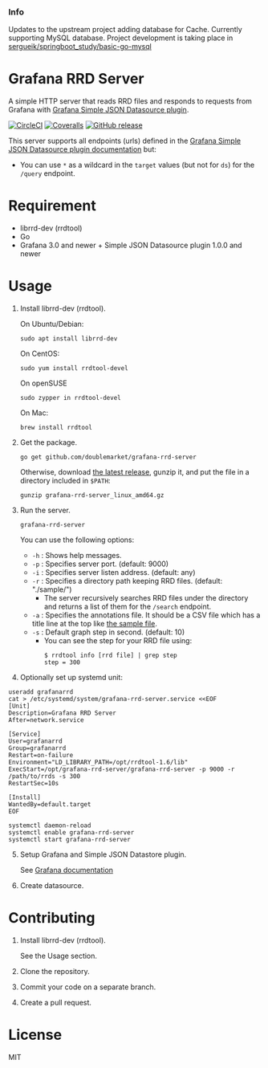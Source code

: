 

### Info

Updates to the upstream project adding database for Cache. Currently supporting MySQL database. Project development is taking place in [sergueik/springboot_study/basic-go-mysql](https://github.com/sergueik/springboot_study/tree/master/basic-go-mysql)

# Grafana RRD Server

A simple HTTP server that reads RRD files and responds to requests from Grafana with [Grafana Simple JSON Datasource plugin](https://grafana.net/plugins/grafana-simple-json-datasource).

[![CircleCI](https://img.shields.io/circleci/project/github/doublemarket/grafana-rrd-server.svg)](https://circleci.com/gh/doublemarket/grafana-rrd-server)
[![Coveralls](https://img.shields.io/coveralls/doublemarket/grafana-rrd-server.svg)](https://coveralls.io/github/doublemarket/grafana-rrd-server)
[![GitHub release](https://img.shields.io/github/release/doublemarket/grafana-rrd-server.svg)](https://github.com/doublemarket/grafana-rrd-server/releases)

This server supports all endpoints (urls) defined in the [Grafana Simple JSON Datasource plugin documentation](https://grafana.net/plugins/grafana-simple-json-datasource) but:

- You can use `*` as a wildcard in the `target` values (but not for `ds`) for the `/query` endpoint.

# Requirement

- librrd-dev (rrdtool)
- Go
- Grafana 3.0 and newer + Simple JSON Datasource plugin 1.0.0 and newer

# Usage

1. Install librrd-dev (rrdtool).

   On Ubuntu/Debian:

   ```
   sudo apt install librrd-dev
   ```

   On CentOS:

   ```
   sudo yum install rrdtool-devel
   ```

   On openSUSE
   ```
   sudo zypper in rrdtool-devel
   ```

   On Mac:

   ```
   brew install rrdtool
   ```

2. Get the package.

   ```
   go get github.com/doublemarket/grafana-rrd-server
   ```

   Otherwise, download [the latest release](https://github.com/doublemarket/grafana-rrd-server/releases/latest), gunzip it, and put the file in a directory included in `$PATH`:

   ```
   gunzip grafana-rrd-server_linux_amd64.gz
   ```

3. Run the server.

   ```
   grafana-rrd-server
   ```

   You can use the following options:

   - `-h` : Shows help messages.
   - `-p` : Specifies server port. (default: 9000)
   - `-i` : Specifies server listen address. (default: any)
   - `-r` : Specifies a directory path keeping RRD files. (default: "./sample/")
     - The server recursively searches RRD files under the directory and returns a list of them for the `/search` endpoint.
   - `-a` : Specifies the annotations file. It should be a CSV file which has a title line at the top like [the sample file](https://github.com/doublemarket/grafana-rrd-server/tree/master/sample/annotations.csv).
   - `-s` : Default graph step in second. (default: 10)
     - You can see the step for your RRD file using:
       ```
       $ rrdtool info [rrd file] | grep step
       step = 300
       ```

4. Optionally set up systemd unit:

```
useradd grafanarrd
cat > /etc/systemd/system/grafana-rrd-server.service <<EOF
[Unit]
Description=Grafana RRD Server
After=network.service

[Service]
User=grafanarrd
Group=grafanarrd
Restart=on-failure
Environment="LD_LIBRARY_PATH=/opt/rrdtool-1.6/lib"
ExecStart=/opt/grafana-rrd-server/grafana-rrd-server -p 9000 -r /path/to/rrds -s 300
RestartSec=10s

[Install]
WantedBy=default.target
EOF

systemctl daemon-reload
systemctl enable grafana-rrd-server
systemctl start grafana-rrd-server
```

5. Setup Grafana and Simple JSON Datastore plugin.

   See [Grafana documentation](http://docs.grafana.org/)

6. Create datasource.

# Contributing

1. Install librrd-dev (rrdtool).

   See the Usage section.

2. Clone the repository.

3. Commit your code on a separate branch.

4. Create a pull request.

# License

MIT
